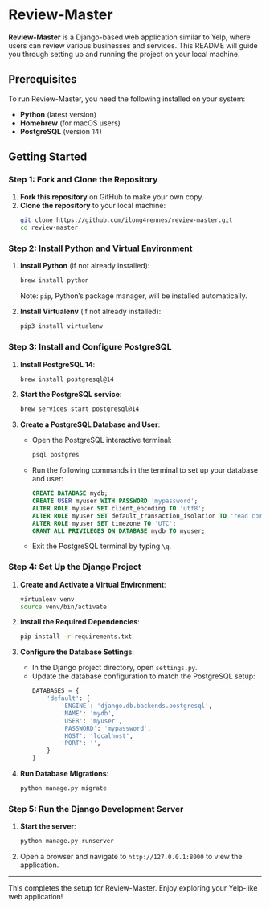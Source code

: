 # Review-Master

**Review-Master** is a Django-based web application similar to Yelp, where users can review various businesses and services. This README will guide you through setting up and running the project on your local machine.

## Prerequisites

To run Review-Master, you need the following installed on your system:

- **Python** (latest version)
- **Homebrew** (for macOS users)
- **PostgreSQL** (version 14)

## Getting Started

### Step 1: Fork and Clone the Repository

1. **Fork this repository** on GitHub to make your own copy.
2. **Clone the repository** to your local machine:
   ```bash
   git clone https://github.com/ilong4rennes/review-master.git
   cd review-master
   ```

### Step 2: Install Python and Virtual Environment

1. **Install Python** (if not already installed):
   ```bash
   brew install python
   ```

   Note: `pip`, Python’s package manager, will be installed automatically.

2. **Install Virtualenv** (if not already installed):
   ```bash
   pip3 install virtualenv
   ```

### Step 3: Install and Configure PostgreSQL

1. **Install PostgreSQL 14**:
   ```bash
   brew install postgresql@14
   ```

2. **Start the PostgreSQL service**:
   ```bash
   brew services start postgresql@14
   ```

3. **Create a PostgreSQL Database and User**:

   - Open the PostgreSQL interactive terminal:
     ```bash
     psql postgres
     ```

   - Run the following commands in the terminal to set up your database and user:
     ```sql
     CREATE DATABASE mydb;
     CREATE USER myuser WITH PASSWORD 'mypassword';
     ALTER ROLE myuser SET client_encoding TO 'utf8';
     ALTER ROLE myuser SET default_transaction_isolation TO 'read committed';
     ALTER ROLE myuser SET timezone TO 'UTC';
     GRANT ALL PRIVILEGES ON DATABASE mydb TO myuser;
     ```

   - Exit the PostgreSQL terminal by typing `\q`.

### Step 4: Set Up the Django Project

1. **Create and Activate a Virtual Environment**:
   ```bash
   virtualenv venv
   source venv/bin/activate
   ```

2. **Install the Required Dependencies**:
   ```bash
   pip install -r requirements.txt
   ```

3. **Configure the Database Settings**:
   - In the Django project directory, open `settings.py`.
   - Update the database configuration to match the PostgreSQL setup:
     ```python
     DATABASES = {
         'default': {
             'ENGINE': 'django.db.backends.postgresql',
             'NAME': 'mydb',
             'USER': 'myuser',
             'PASSWORD': 'mypassword',
             'HOST': 'localhost',
             'PORT': '',
         }
     }
     ```

4. **Run Database Migrations**:
   ```bash
   python manage.py migrate
   ```

### Step 5: Run the Django Development Server

1. **Start the server**:
   ```bash
   python manage.py runserver
   ```

2. Open a browser and navigate to `http://127.0.0.1:8000` to view the application.

---

This completes the setup for Review-Master. Enjoy exploring your Yelp-like web application!
